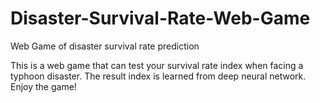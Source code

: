 # Disaster-Survival-Rate-Web-Game
Web Game of disaster survival rate prediction

This is a web game that can test your survival rate index when facing a typhoon disaster. The result index is learned from deep neural network. Enjoy the game!

